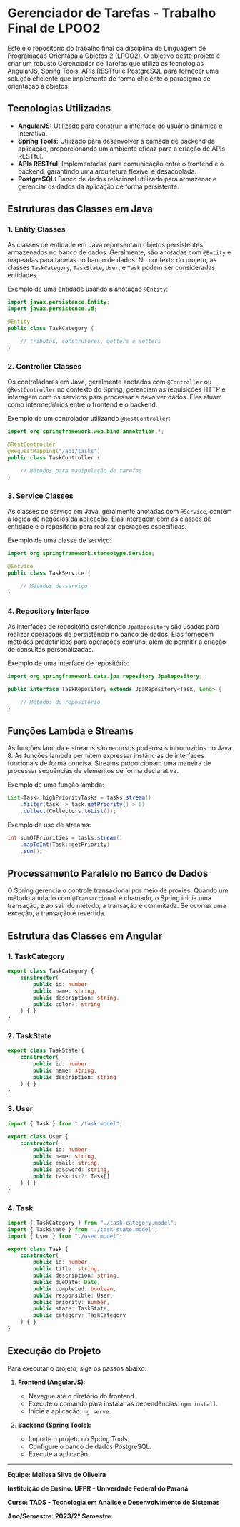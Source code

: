 # Gerenciador de Tarefas - Trabalho Final de LPOO2

Este é o repositório do trabalho final da disciplina de Linguagem de Programação Orientada a Objetos 2 (LPOO2). O objetivo deste projeto é criar um robusto Gerenciador de Tarefas que utiliza as tecnologias AngularJS, Spring Tools, APIs RESTful e PostgreSQL para fornecer uma solução eficiente que implementa de forma eficiênte o paradigma de orientação á objetos.

## Tecnologias Utilizadas
- **AngularJS:** Utilizado para construir a interface do usuário dinâmica e interativa.
- **Spring Tools:** Utilizado para desenvolver a camada de backend da aplicação, proporcionando um ambiente eficaz para a criação de APIs RESTful.
- **APIs RESTful:** Implementadas para comunicação entre o frontend e o backend, garantindo uma arquitetura flexível e desacoplada.
- **PostgreSQL:** Banco de dados relacional utilizado para armazenar e gerenciar os dados da aplicação de forma persistente.

## Estruturas das Classes em Java

### 1. Entity Classes

As classes de entidade em Java representam objetos persistentes armazenados no banco de dados. Geralmente, são anotadas com `@Entity` e mapeadas para tabelas no banco de dados. No contexto do projeto, as classes `TaskCategory`, `TaskState`, `User`, e `Task` podem ser consideradas entidades.

Exemplo de uma entidade usando a anotação `@Entity`:
```java
import javax.persistence.Entity;
import javax.persistence.Id;

@Entity
public class TaskCategory {

    // tributos, construtores, getters e setters
}
```

### 2. Controller Classes

Os controladores em Java, geralmente anotados com `@Controller` ou `@RestController` no contexto do Spring, gerenciam as requisições HTTP e interagem com os serviços para processar e devolver dados. Eles atuam como intermediários entre o frontend e o backend.

Exemplo de um controlador utilizando `@RestController`:
```java
import org.springframework.web.bind.annotation.*;

@RestController
@RequestMapping("/api/tasks")
public class TaskController {
    
    // Métodos para manipulação de tarefas
}
```

### 3. Service Classes

As classes de serviço em Java, geralmente anotadas com `@Service`, contêm a lógica de negócios da aplicação. Elas interagem com as classes de entidade e o repositório para realizar operações específicas.

Exemplo de uma classe de serviço:
```java
import org.springframework.stereotype.Service;

@Service
public class TaskService {

    // Métodos de serviço
}
```

### 4. Repository Interface

As interfaces de repositório estendendo `JpaRepository` são usadas para realizar operações de persistência no banco de dados. Elas fornecem métodos predefinidos para operações comuns, além de permitir a criação de consultas personalizadas.

Exemplo de uma interface de repositório:
```java
import org.springframework.data.jpa.repository.JpaRepository;

public interface TaskRepository extends JpaRepository<Task, Long> {

    // Métodos de repositório
}
```

## Funções Lambda e Streams

As funções lambda e streams são recursos poderosos introduzidos no Java 8. As funções lambda permitem expressar instâncias de interfaces funcionais de forma concisa. Streams proporcionam uma maneira de processar sequências de elementos de forma declarativa.

Exemplo de uma função lambda:
```java
List<Task> highPriorityTasks = tasks.stream()
    .filter(task -> task.getPriority() > 5)
    .collect(Collectors.toList());
```

Exemplo de uso de streams:
```java
int sumOfPriorities = tasks.stream()
    .mapToInt(Task::getPriority)
    .sum();
```

## Processamento Paralelo no Banco de Dados

O Spring gerencia o controle transacional por meio de proxies. Quando um método anotado com `@Transactional` é chamado, o Spring inicia uma transação, e ao sair do método, a transação é commitada. Se ocorrer uma exceção, a transação é revertida.

## Estrutura das Classes em Angular

### 1. TaskCategory
```typescript
export class TaskCategory {
    constructor(
        public id: number,
        public name: string,
        public description: string,
        public color?: string
    ) { }
}
```

### 2. TaskState
```typescript
export class TaskState {
    constructor(
        public id: number,
        public name: string,
        public description: string
    ) { }
}
```

### 3. User
```typescript
import { Task } from "./task.model";

export class User {
    constructor(
        public id: number,
        public name: string,
        public email: string,
        public password: string,
        public taskList?: Task[]
    ) { }
}
```

### 4. Task
```typescript
import { TaskCategory } from "./task-category.model";
import { TaskState } from "./task-state.model";
import { User } from "./user.model";

export class Task {
    constructor(
        public id: number,
        public title: string,
        public description: string,
        public dueDate: Date,
        public completed: boolean,
        public responsible: User,
        public priority: number,
        public state: TaskState,
        public category: TaskCategory
    ) { }
}
```

## Execução do Projeto
Para executar o projeto, siga os passos abaixo:

1. **Frontend (AngularJS):**
   - Navegue até o diretório do frontend.
   - Execute o comando para instalar as dependências: `npm install`.
   - Inicie a aplicação: `ng serve`.

2. **Backend (Spring Tools):**
   - Importe o projeto no Spring Tools.
   - Configure o banco de dados PostgreSQL.
   - Execute a aplicação.

--- 

**Equipe: Melissa Silva de Oliveira**

**Instituição de Ensino: UFPR - Univerdade Federal do Paraná**

**Curso: TADS - Tecnologia em Análise e Desenvolvimento de Sistemas**

**Ano/Semestre: 2023/2° Semestre**
